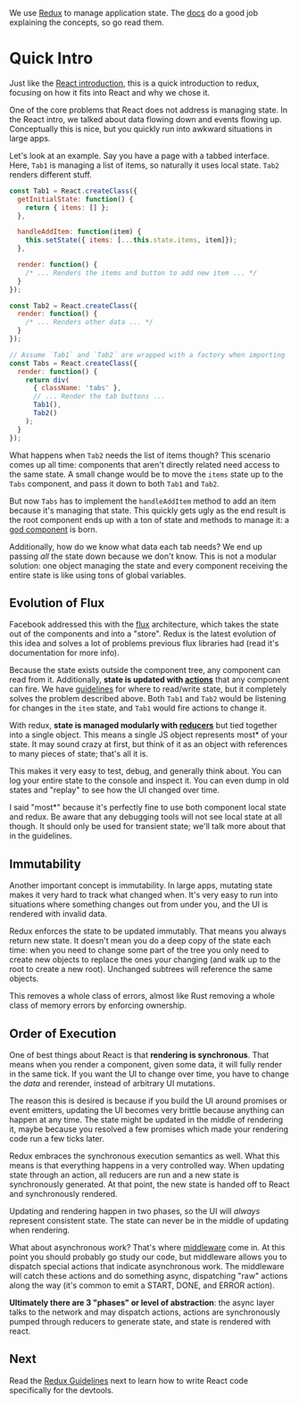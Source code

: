 
We use [Redux](https://github.com/reactjs/redux) to manage application
state. The [docs](http://redux.js.org/) do a good job explaining the
concepts, so go read them.

# Quick Intro

Just like the [React introduction](react.html), this is a quick
introduction to redux, focusing on how it fits into React and why we
chose it.

One of the core problems that React does not address is managing
state. In the React intro, we talked about data flowing down and
events flowing up. Conceptually this is nice, but you quickly run into
awkward situations in large apps.

Let's look at an example. Say you have a page with a tabbed interface.
Here, `Tab1` is managing a list of items, so naturally it uses local
state. `Tab2` renders different stuff.

```js
const Tab1 = React.createClass({
  getInitialState: function() {
    return { items: [] };
  },

  handleAddItem: function(item) {
    this.setState({ items: [...this.state.items, item]});
  },

  render: function() {
    /* ... Renders the items and button to add new item ... */
  }
});

const Tab2 = React.createClass({
  render: function() {
    /* ... Renders other data ... */
  }
});

// Assume `Tab1` and `Tab2` are wrapped with a factory when importing
const Tabs = React.createClass({
  render: function() {
    return div(
      { className: 'tabs' },
      // ... Render the tab buttons ...
      Tab1(),
      Tab2()
    );
  }
});
```

What happens when `Tab2` needs the list of items though? This scenario
comes up all time: components that aren't directly related need access
to the same state. A small change would be to move the `items` state
up to the `Tabs` component, and pass it down to both `Tab1` and `Tab2`.

But now `Tabs` has to implement the `handleAddItem` method to add an
item because it's managing that state. This quickly gets ugly as the
end result is the root component ends up with a ton of state and
methods to manage it: a [god
component](https://en.wikipedia.org/wiki/God_object) is born.

Additionally, how do we know what data each tab needs? We end up
passing *all* the state down because we don't know. This is not a
modular solution: one object managing the state and every component
receiving the entire state is like using tons of global variables.

## Evolution of Flux

Facebook addressed this with the
[flux](https://facebook.github.io/flux/) architecture, which takes the
state out of the components and into a "store". Redux is the latest
evolution of this idea and solves a lot of problems previous flux
libraries had (read it's documentation for more info).

Because the state exists outside the component tree, any component can
read from it. Additionally, **state is updated with
[actions](http://redux.js.org/docs/basics/Actions.html)** that any
component can fire. We have [guidelines](redux-guidelines) for where
to read/write state, but it completely solves the problem described
above. Both `Tab1` and `Tab2` would be listening for changes in the
`item` state, and `Tab1` would fire actions to change it.

With redux, **state is managed modularly with
[reducers](http://redux.js.org/docs/basics/Reducers.html)** but tied
together into a single object. This means a single JS object
represents most* of your state. It may sound crazy at first, but think
of it as an object with references to many pieces of state; that's all
it is.

This makes it very easy to test, debug, and generally think about. You
can log your entire state to the console and inspect it. You can even
dump in old states and "replay" to see how the UI changed over time.

I said "most*" because it's perfectly fine to use both component local
state and redux. Be aware that any debugging tools will not see local
state at all though. It should only be used for transient state; we'll
talk more about that in the guidelines.

## Immutability

Another important concept is immutability. In large apps, mutating
state makes it very hard to track what changed when. It's very easy to
run into situations where something changes out from under you, and
the UI is rendered with invalid data.

Redux enforces the state to be updated immutably. That means you
always return new state. It doesn't mean you do a deep copy of the
state each time: when you need to change some part of the tree you
only need to create new objects to replace the ones your changing (and
walk up to the root to create a new root). Unchanged subtrees will
reference the same objects.

This removes a whole class of errors, almost like Rust removing a
whole class of memory errors by enforcing ownership.

## Order of Execution

One of best things about React is that **rendering is synchronous**. That
means when you render a component, given some data, it will fully
render in the same tick. If you want the UI to change over time, you
have to change the *data* and rerender, instead of arbitrary UI
mutations.

The reason this is desired is because if you build the UI around
promises or event emitters, updating the UI becomes very brittle
because anything can happen at any time. The state might be updated in
the middle of rendering it, maybe because you resolved a few promises
which made your rendering code run a few ticks later.

Redux embraces the synchronous execution semantics as well. What this
means is that everything happens in a very controlled way. When
updating state through an action, all reducers are run and a new state
is synchronously generated. At that point, the new state is handed off
to React and synchronously rendered.

Updating and rendering happen in two phases, so the UI will *always*
represent consistent state. The state can never be in the middle of
updating when rendering.

What about asynchronous work? That's where
[middleware](http://redux.js.org/docs/advanced/Middleware.html) come
in. At this point you should probably go study our code, but
middleware allows you to dispatch special actions that indicate
asynchronous work. The middleware will catch these actions and do
something async, dispatching "raw" actions along the way (it's common
to emit a START, DONE, and ERROR action).

**Ultimately there are 3 "phases" or level of abstraction**: the async
layer talks to the network and may dispatch actions, actions are
synchronously pumped through reducers to generate state, and state is
rendered with react.

## Next

Read the [Redux Guidelines](redux-guidelines.md) next to learn how to
write React code specifically for the devtools.